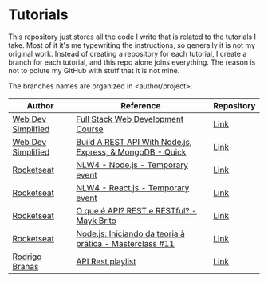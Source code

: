 # Tutorials
This repository just stores all the code I write that is related to the tutorials I take. Most of it it's me typewriting the instructions, so generally it is not my original work. Instead of creating a repository for each tutorial, I create a branch for each tutorial, and this repo alone joins everything. The reason is not to polute my GitHub with stuff that it is not mine.

The branches names are organized in <author/project>.

| Author  |  Reference  | Repository |
| ------------------- | ------------------- | ------------------- |
| [Web Dev Simplified](https://www.youtube.com/c/WebDevSimplified) | [Full Stack Web Development Course](https://www.youtube.com/playlist?list=PLZlA0Gpn_vH8jbFkBjOuFjhxANC63OmXM) |  [Link](https://github.com/gabrielnardes/tutorial-webdevsimplified-mybrary) |
| [Web Dev Simplified](https://www.youtube.com/c/WebDevSimplified) | [Build A REST API With Node.js, Express, & MongoDB - Quick](https://www.youtube.com/watch?v=fgTGADljAeg) |  [Link](https://github.com/gabrielnardes/tutorial-webdevsimplified-nodemongo) |
| [Rocketseat](https://rocketseat.com.br/) | [NLW4 - Node.js - Temporary event](https://nextlevelweek.com/pre-nlw) |  [Link](https://github.com/gabrielnardes/tutorial-rocketseat-nlw4node) |
| [Rocketseat](https://rocketseat.com.br/) | [NLW4 - React.js - Temporary event](https://nextlevelweek.com/pre-nlw) |  [Link](https://github.com/gabrielnardes/tutorial-rocketseat-nlw4react) |
| [Rocketseat](https://rocketseat.com.br/) | [O que é API? REST e RESTful? - Mayk Brito](https://www.youtube.com/watch?v=ghTrp1x_1A) |  [Link](https://github.com/gabrielnardes/tutorial-rocketseat-rest) |
| [Rocketseat](https://rocketseat.com.br/) | [Node.js: Iniciando da teoria à prática - Masterclass #11](https://www.youtube.com/watch?v=DiXbJL3iWVs) |  [Link](https://github.com/gabrielnardes/tutorial-rocketseat-nodemasterclass) |
| [Rodrigo Branas](https://www.youtube.com/user/rodrigobranas) | [API Rest playlist](https://www.youtube.com/playlist?list=PLQCmSnNFVYnQ28Gd7SmWiM-dChqaWiy8i) | [Link](https://github.com/gabrielnardes/tutorial-branas-restapi) |
